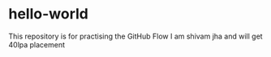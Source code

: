 # hello-world
This repository is for practising the GitHub Flow
I am shivam jha and will get 40lpa placement
